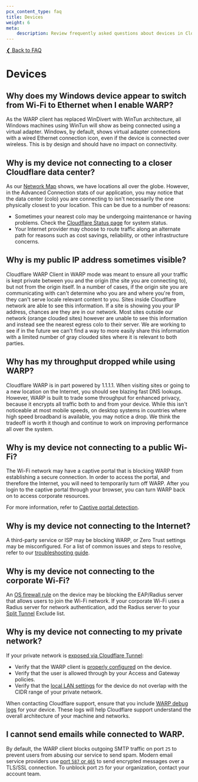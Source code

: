 ```yaml
---
pcx_content_type: faq
title: Devices
weight: 6
meta:
    description: Review frequently asked questions about devices in Cloudflare Zero Trust.
---
```


[❮ Back to FAQ](/cloudflare-one/faq/)

# Devices

## Why does my Windows device appear to switch from Wi-Fi to Ethernet when I enable WARP?

As the WARP client has replaced WinDivert with WinTun architecture, all Windows machines using WinTun will show as being connected using a virtual adapter. Windows, by default, shows virtual adapter connections with a wired Ethernet connection icon, even if the device is connected over wireless. This is by design and should have no impact on connectivity.

## Why is my device not connecting to a closer Cloudflare data center?

As our [Network Map](https://www.cloudflare.com/en-gb/network/) shows, we have locations all over the globe. However, in the Advanced Connection stats of our application, you may notice that the data center (colo) you are connecting to isn't necessarily the one physically closest to your location. This can be due to a number of reasons:

- Sometimes your nearest colo may be undergoing maintenance or having problems. Check the [Cloudflare Status page](https://www.cloudflarestatus.com/) for system status.
- Your Internet provider may choose to route traffic along an alternate path for reasons such as cost savings, reliability, or other infrastructure concerns.

## Why is my public IP address sometimes visible?

Cloudflare WARP Client in WARP mode was meant to ensure all your traffic is kept private between you and the origin (the site you are connecting to), but not from the origin itself. In a number of cases, if the origin site you are communicating with can't determine who you are and where you're from, they can't serve locale relevant content to you.
Sites inside Cloudflare network are able to see this information. If a site is showing you your IP address, chances are they are in our network. Most sites outside our network (orange clouded sites) however are unable to see this information and instead see the nearest egress colo to their server. We are working to see if in the future we can't find a way to more easily share this information with a limited number of gray clouded sites where it is relevant to both parties.

## Why has my throughput dropped while using WARP?

Cloudflare WARP is in part powered by 1.1.1.1. When visiting sites or going to a new location on the Internet, you should see blazing fast DNS lookups. However, WARP is built to trade some throughput for enhanced privacy, because it encrypts all traffic both to and from your device. While this isn't noticeable at most mobile speeds, on desktop systems in countries where high speed broadband is available, you may notice a drop. We think the tradeoff is worth it though and continue to work on improving performance all over the system.

## Why is my device not connecting to a public Wi-Fi?

The Wi-Fi network may have a captive portal that is blocking WARP from establishing a secure connection. In order to access the portal, and therefore the Internet, you will need to temporarily turn off WARP. After you login to the captive portal through your browser, you can turn WARP back on to access corporate resources.

For more information, refer to [Captive portal detection](/cloudflare-one/connections/connect-devices/warp/configure-warp/warp-settings/captive-portals/).

## Why is my device not connecting to the Internet?

A third-party service or ISP may be blocking WARP, or Zero Trust settings may be misconfigured. For a list of common issues and steps to resolve, refer to our [troubleshooting guide](/cloudflare-one/connections/connect-devices/warp/troubleshooting/common-issues/).

## Why is my device not connecting to the corporate Wi-Fi?

An [OS firewall rule](/cloudflare-one/connections/connect-devices/warp/configure-warp/route-traffic/warp-architecture/#system-firewall) on the device may be blocking the EAP/Radius server that allows users to join the Wi-Fi network. If your corporate Wi-Fi uses a Radius server for network authentication, add the Radius server to your [Split Tunnel](/cloudflare-one/connections/connect-devices/warp/configure-warp/route-traffic/split-tunnels/) Exclude list.

## Why is my device not connecting to my private network?

If your private network is [exposed via Cloudflare Tunnel](/cloudflare-one/connections/connect-networks/private-net/cloudflared/):

- Verify that the WARP client is [properly configured](/cloudflare-one/connections/connect-networks/private-net/cloudflared/#device-configuration) on the device.
- Verify that the user is allowed through by your Access and Gateway policies.
- Verify that the [local LAN settings](/cloudflare-one/connections/connect-networks/private-net/cloudflared/#router-configuration) for the device do not overlap with the CIDR range of your private network.

When contacting Cloudflare support, ensure that you include [WARP debug logs](/cloudflare-one/connections/connect-devices/warp/troubleshooting/warp-logs/) for your device. These logs will help Cloudflare support understand the overall architecture of your machine and networks.

## I cannot send emails while connected to WARP.

By default, the WARP client blocks outgoing SMTP traffic on port `25` to prevent users from abusing our service to send spam. Modern email service providers use [port `587` or `465`](https://www.cloudflare.com/learning/email-security/smtp-port-25-587/) to send encrypted messages over a TLS/SSL connection. To unblock port `25` for your organization, contact your account team.
